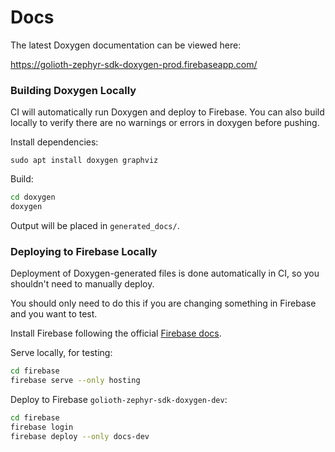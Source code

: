 # Docs

The latest Doxygen documentation can be viewed here:

https://golioth-zephyr-sdk-doxygen-prod.firebaseapp.com/


### Building Doxygen Locally

CI will automatically run Doxygen and deploy to Firebase.
You can also build locally to verify there are no warnings or errors in doxygen before pushing.

Install dependencies:

```
sudo apt install doxygen graphviz
```

Build:

```sh
cd doxygen
doxygen
```

Output will be placed in `generated_docs/`.

### Deploying to Firebase Locally

Deployment of Doxygen-generated files is done automatically in CI, so you shouldn't need
to manually deploy.

You should only need to do this if you are changing something in Firebase and you want to test.

Install Firebase following the official [Firebase docs](https://firebase.google.com/docs/cli).

Serve locally, for testing:

```sh
cd firebase
firebase serve --only hosting
```

Deploy to Firebase `golioth-zephyr-sdk-doxygen-dev`:

```sh
cd firebase
firebase login
firebase deploy --only docs-dev
```

